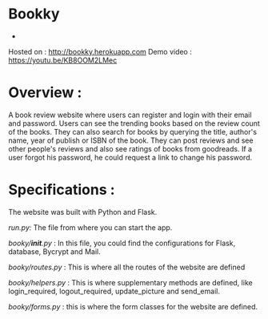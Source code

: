 # Bookky
*
Hosted on : http://bookky.herokuapp.com
Demo video : https://youtu.be/KB8OOM2LMec

# Overview :
A book review website where users can register and login with their email and password.
Users can see the trending books based on the review count of the books. They can also search for books by querying the title, author's name, year of publish or ISBN of the book.
They can post reviews and see other people's reviews and also see ratings of books from goodreads.
If a user forgot his password, he could request a link to change his password.

# Specifications :
The website was built with Python and Flask.

*run.py:*
  The file from where you can start the app.

*booky/__init__.py* :
  In this file, you could find the configurations for Flask, database, Bycrypt and Mail.

*booky/routes.py* :
  This is where all the routes of the website are defined

*booky/helpers.py* :
  This is where supplementary methods are defined, like login_required, logout_required, update_picture and send_email. 
  
*booky/forms.py* :
  this is where the form classes for the website are defined. 
  
